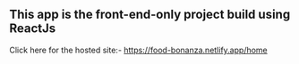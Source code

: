 ## This app is the front-end-only project build using ReactJs

Click here for the hosted site:- https://food-bonanza.netlify.app/home
